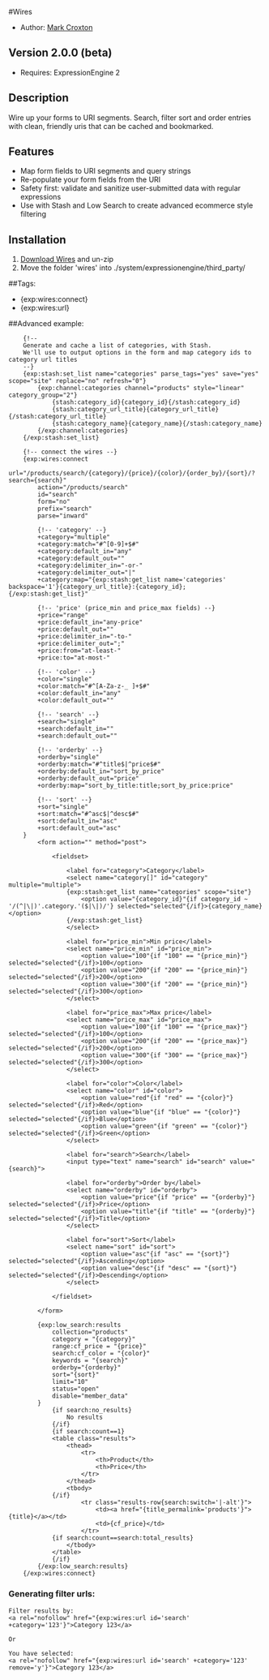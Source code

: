 #Wires

* Author: [Mark Croxton](http://hallmark-design.co.uk/)

## Version 2.0.0 (beta)

* Requires: ExpressionEngine 2

## Description

Wire up your forms to URI segments. Search, filter sort and order entries with clean, friendly uris that can be cached and bookmarked.

## Features

* Map form fields to URI segments and query strings
* Re-populate your form fields from the URI
* Safety first: validate and sanitize user-submitted data with regular expressions 
* Use with Stash and Low Search to create advanced ecommerce style filtering

## Installation

1. [Download Wires](https://github.com/croxton/Wires/archive/master.zip) and un-zip
2. Move the folder 'wires' into ./system/expressionengine/third_party/

##Tags:

* {exp:wires:connect}
* {exp:wires:url}

##Advanced example:

		{!-- 
		Generate and cache a list of categories, with Stash.
		We'll use to output options in the form and map category ids to category url titles 
		--}
		{exp:stash:set_list name="categories" parse_tags="yes" save="yes" scope="site" replace="no" refresh="0"}  
			{exp:channel:categories channel="products" style="linear" category_group="2"}
				{stash:category_id}{category_id}{/stash:category_id}
				{stash:category_url_title}{category_url_title}{/stash:category_url_title}
				{stash:category_name}{category_name}{/stash:category_name}
			{/exp:channel:categories}
		{/exp:stash:set_list}

		{!-- connect the wires --}
		{exp:wires:connect 
			url="/products/search/{category}/{price}/{color}/{order_by}/{sort}/?search={search}" 
			action="/products/search"
			id="search"
			form="no"
			prefix="search"
			parse="inward"
			
			{!-- 'category' --}
			+category="multiple"
			+category:match="#^[0-9]+$#"
			+category:default_in="any"
			+category:default_out=""
			+category:delimiter_in="-or-"
			+category:delimiter_out="|"
			+category:map="{exp:stash:get_list name='categories' backspace='1'}{category_url_title}:{category_id};{/exp:stash:get_list}"

			{!-- 'price' (price_min and price_max fields) --}
			+price="range"
			+price:default_in="any-price"
			+price:default_out=""
			+price:delimiter_in="-to-"
			+price:delimiter_out=";"
			+price:from="at-least-"
			+price:to="at-most-"

			{!-- 'color' --}
			+color="single"
			+color:match="#^[A-Za-z-_ ]+$#"
			+color:default_in="any"
			+color:default_out=""

			{!-- 'search' --}
			+search="single"
			+search:default_in=""
			+search:default_out=""

		    {!-- 'orderby' --}
		    +orderby="single"
		    +orderby:match="#^title$|^price$#"
		    +orderby:default_in="sort_by_price"
		    +orderby:default_out="price"
		    +orderby:map="sort_by_title:title;sort_by_price:price"

		    {!-- 'sort' --}
		    +sort="single"
		    +sort:match="#^asc$|^desc$#"
		    +sort:default_in="asc"
		    +sort:default_out="asc"
		}
			<form action="" method="post">

				<fieldset>

					<label for="category">Category</label>
					<select name="category[]" id="category" multiple="multiple">
					{exp:stash:get_list name="categories" scope="site"} 
					   	<option value="{category_id}"{if category_id ~ '/(^|\|)'.category.'($|\|)/'} selected="selected"{/if}>{category_name}</option>
					{/exp:stash:get_list}
					</select>

					<label for="price_min">Min price</label>
					<select name="price_min" id="price_min">
						<option value="100"{if "100" == "{price_min}"} selected="selected"{/if}>100</option>
						<option value="200"{if "200" == "{price_min}"} selected="selected"{/if}>200</option>
						<option value="300"{if "200" == "{price_min}"} selected="selected"{/if}>300</option>
					</select>

					<label for="price_max">Max price</label>
					<select name="price_max" id="price_max">
						<option value="100"{if "100" == "{price_max}"} selected="selected"{/if}>100</option>
						<option value="200"{if "200" == "{price_max}"} selected="selected"{/if}>200</option>
						<option value="300"{if "300" == "{price_max}"} selected="selected"{/if}>300</option>
					</select>

					<label for="color">Color</label>
					<select name="color" id="color">
						<option value="red"{if "red" == "{color}"} selected="selected"{/if}>Red</option>
						<option value="blue"{if "blue" == "{color}"} selected="selected"{/if}>Blue</option>
						<option value="green"{if "green" == "{color}"} selected="selected"{/if}>Green</option>
					</select>

					<label for="search">Search</label>
					<input type="text" name="search" id="search" value="{search}">

					<label for="orderby">Order by</label>
					<select name="orderby" id="orderby">
						<option value="price"{if "price" == "{orderby}"} selected="selected"{/if}>Price</option>
						<option value="title"{if "title" == "{orderby}"} selected="selected"{/if}>Title</option>
					</select>

					<label for="sort">Sort</label>
					<select name="sort" id="sort">
						<option value="asc"{if "asc" == "{sort}"} selected="selected"{/if}>Ascending</option>
						<option value="desc"{if "desc" == "{sort}"} selected="selected"{/if}>Descending</option>
					</select>

				</fieldset>

			</form>

			{exp:low_search:results 
		        collection="products"
		        category = "{category}"
		        range:cf_price = "{price}"
		        search:cf_color = "{color}"
		        keywords = "{search}"
		        orderby="{orderby}"
		        sort="{sort}"
		        limit="10"
		        status="open"
		        disable="member_data"
		    }
		        {if search:no_results}
		            No results
		        {/if}
		        {if search:count==1}
		        <table class="results">
		            <thead>
		                <tr>
		                    <th>Product</th>
		                    <th>Price</th>
		                </tr>
		            </thead>
		            <tbody>
		        {/if}
		                <tr class="results-row{search:switch='|-alt'}">
		                    <td><a href="{title_permalink='products'}">{title}</a></td>
		                    <td>{cf_price}</td>
		                </tr>
		        {if search:count==search:total_results}    
		            </tbody>
		        </table>
		        {/if}
		    {/exp:low_search:results}
		{/exp:wires:connect}
		
	
### Generating filter urls:
	
	Filter results by:
	<a rel="nofollow" href="{exp:wires:url id='search' +category='123'}">Category 123</a>

	Or

	You have selected:
	<a rel="nofollow" href="{exp:wires:url id='search' +category='123' remove='y'}">Category 123</a>

